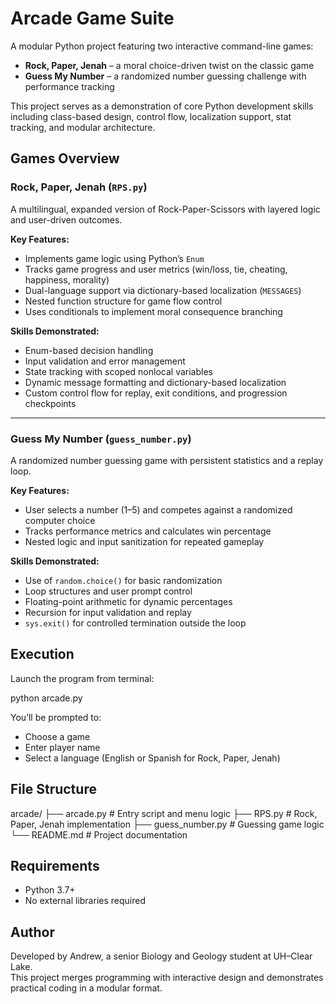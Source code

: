 # Arcade Game Suite

A modular Python project featuring two interactive command-line games:
- **Rock, Paper, Jenah** – a moral choice-driven twist on the classic game
- **Guess My Number** – a randomized number guessing challenge with performance tracking

This project serves as a demonstration of core Python development skills including class-based design, control flow, localization support, stat tracking, and modular architecture.

## Games Overview

### Rock, Paper, Jenah (`RPS.py`)
A multilingual, expanded version of Rock-Paper-Scissors with layered logic and user-driven outcomes.

**Key Features:**
- Implements game logic using Python’s `Enum`
- Tracks game progress and user metrics (win/loss, tie, cheating, happiness, morality)
- Dual-language support via dictionary-based localization (`MESSAGES`)
- Nested function structure for game flow control
- Uses conditionals to implement moral consequence branching

**Skills Demonstrated:**
- Enum-based decision handling
- Input validation and error management
- State tracking with scoped nonlocal variables
- Dynamic message formatting and dictionary-based localization
- Custom control flow for replay, exit conditions, and progression checkpoints

---

### Guess My Number (`guess_number.py`)
A randomized number guessing game with persistent statistics and a replay loop.

**Key Features:**
- User selects a number (1–5) and competes against a randomized computer choice
- Tracks performance metrics and calculates win percentage
- Nested logic and input sanitization for repeated gameplay

**Skills Demonstrated:**
- Use of `random.choice()` for basic randomization
- Loop structures and user prompt control
- Floating-point arithmetic for dynamic percentages
- Recursion for input validation and replay
- `sys.exit()` for controlled termination outside the loop

## Execution

Launch the program from terminal:

python arcade.py

You’ll be prompted to:
- Choose a game
- Enter player name
- Select a language (English or Spanish for Rock, Paper, Jenah)

## File Structure

arcade/
├── arcade.py            # Entry script and menu logic
├── RPS.py               # Rock, Paper, Jenah implementation
├── guess_number.py      # Guessing game logic
└── README.md            # Project documentation

## Requirements

- Python 3.7+
- No external libraries required

## Author

Developed by Andrew, a senior Biology and Geology student at UH–Clear Lake.  
This project merges programming with interactive design and demonstrates practical coding in a modular format.
